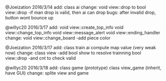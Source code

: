 @Joeization 2016/3/14
    add:
        class ai
    change:
        void view::drop to bool view::drop
            -if man drop is valid, then ai can drop
    bugs:
        after invalid drop, button wont bounce up

@willyc20 2016/3/17
    add:
        void view::create_top_info
        void view::change_top_info
        void view::message_alert
        void view::ending_handler
    change:
        void view::change_board
            -add piece color

@Joeization 2016/3/17
    add:
        class train
        ai compute map value (very weak now)
    change:
        class view
            -add bool show to resolve trainning
        bool view::drop
            -and cnt to check valid

@willyc20 2016/3/18
    add:
        class game (prototype)
        class view_game (inherit, have GUI)
    change:
        splite view and game
